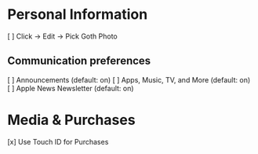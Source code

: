 # Personal Information
[ ] Click -> Edit -> Pick Goth Photo
## Communication preferences
[ ] Announcements (default: on)
[ ] Apps, Music, TV, and More (default: on)
[ ] Apple News Newsletter (default: on)
# Media & Purchases
[x] Use Touch ID for Purchases

